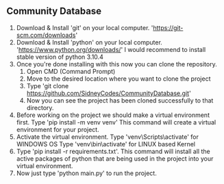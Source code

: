## Community Database

1) Download & Install 'git' on your local computer. 'https://git-scm.com/downloads'
2) Download & Install 'python' on your local computer. 'https://www.python.org/downloads/'
   I would recommend to install stable version of python 3.10.4
3) Once you're done installing with this now you can clone the repository.
   1) Open CMD (Command Prompt)
   2) Move to the desired location where you want to clone the project
   3) Type 'git clone https://github.com/SidneyCodes/CommunityDatabase.git'
   4) Now you can see the project has been cloned successfully to that directory.
4) Before working on the project we should make a virtual environment first. 
   Type 'pip install -m venv venv' 
   This command will create a virtual environment for your project. 
5) Activate the virtual environment.
   Type 'venv\Scripts\activate' for WINDOWS OS
   Type 'venv\bin\activate' for LINUX based Kernel
6) Type 'pip install -r requirements.txt'.
   This command will install all the active packages of python that are being used in the project into your virtual environment.
7) Now just type 'python main.py' to run the project.
